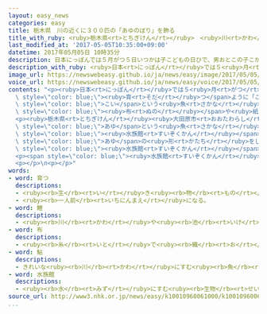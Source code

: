 ```yaml
---
layout: easy_news
categories: easy
title: 栃木県　川の近くに３００匹の「あゆのぼり」を飾る
title_with_ruby: <ruby>栃木県<rt>とちぎけん</rt></ruby>　<ruby>川<rt>かわ</rt></ruby>の<ruby>近<rt>ちか</rt></ruby>くに３００<ruby>匹<rt>ぴき</rt></ruby>の「あゆのぼり」を<ruby>飾<rt>かざ</rt></ruby>る
last_modified_at: '2017-05-05T10:35:00+09:00'
datetime: 2017年05月05日 10時35分
description: 日本にっぽんでは５月がつ５日いつかは子こどもの日ひで、男おとこの子こが元気げんきに育そだつように「こいのぼり」を飾かざっています。
description_with_ruby: <ruby>日本<rt>にっぽん</rt></ruby>では５<ruby>月<rt>がつ</rt></ruby><ruby>５日<rt>いつか</rt></ruby>は<ruby>子<rt>こ</rt></ruby>どもの<ruby>日<rt>ひ</rt></ruby>で、<ruby>男<rt>おとこ</rt></ruby>の<ruby>子<rt>こ</rt></ruby>が<ruby>元気<rt>げんき</rt></ruby>に<ruby>育<rt>そだ</rt></ruby>つように「こいのぼり」を<ruby>飾<rt>かざ</rt></ruby>っています。
image_url: https://newswebeasy.github.io/ja/news/easy/image/2017/05/05/k10010960061000.jpg
voice_url: https://newswebeasy.github.io/ja/news/easy/voice/2017/05/05/k10010960061000.mp3
contents: "<p><ruby>日本<rt>にっぽん</rt></ruby>では５<ruby>月<rt>がつ</rt></ruby><ruby>５日<rt>いつか</rt></ruby>は<ruby>子<rt>こ</rt></ruby>どもの<ruby>日<rt>ひ</rt></ruby>で、<ruby>男<rt>おとこ</rt></ruby>の<ruby>子<rt>こ</rt></ruby>が<ruby>元気<rt>げんき</rt></ruby>に<span\
  \ style=\"color: blue;\"><ruby>育<rt>そだ</rt></ruby>つ</span>ように「こいのぼり」を<ruby>飾<rt>かざ</rt></ruby>っています。こいのぼりは、<span\
  \ style=\"color: blue;\">こい</span>という<ruby>魚<rt>さかな</rt></ruby>の<ruby>形<rt>かたち</rt></ruby>をしていて、<span\
  \ style=\"color: blue;\"><ruby>布<rt>ぬの</rt></ruby></span>や<ruby>紙<rt>かみ</rt></ruby>で<ruby>作<rt>つく</rt></ruby>ります。</p>\n\
  <p><ruby>栃木県<rt>とちぎけん</rt></ruby><ruby>大田原市<rt>おおたわらし</rt></ruby>の<ruby>那珂川<rt>なかがわ</rt></ruby>は、<span\
  \ style=\"color: blue;\">あゆ</span>という<ruby>魚<rt>さかな</rt></ruby>がたくさん<ruby>来<rt>く</rt></ruby>ることで<ruby>有名<rt>ゆうめい</rt></ruby>な<ruby>川<rt>かわ</rt></ruby>です。<ruby>川<rt>かわ</rt></ruby>の<ruby>近<rt>ちか</rt></ruby>くにある<span\
  \ style=\"color: blue;\"><ruby>水族館<rt>すいぞくかん</rt></ruby></span>は<ruby>毎年<rt>まいとし</rt></ruby>、<span\
  \ style=\"color: blue;\">あゆ</span>の<ruby>形<rt>かたち</rt></ruby>をした<ruby>長<rt>なが</rt></ruby>さ２ｍぐらいの「あゆのぼり」を<ruby>飾<rt>かざ</rt></ruby>ります。<ruby>今年<rt>ことし</rt></ruby>も、<span\
  \ style=\"color: blue;\"><ruby>水族館<rt>すいぞくかん</rt></ruby></span>の<ruby>外<rt>そと</rt></ruby>に３００<ruby>匹<rt>ぴき</rt></ruby>のあゆのぼりを<ruby>飾<rt>かざ</rt></ruby>りました。<ruby>風<rt>かぜ</rt></ruby>が<ruby>吹<rt>ふ</rt></ruby>くと、<ruby>空<rt>そら</rt></ruby>を<ruby>泳<rt>およ</rt></ruby>いでいるように<ruby>見<rt>み</rt></ruby>えます。</p>\n\
  <p><span style=\"color: blue;\"><ruby>水族館<rt>すいぞくかん</rt></ruby></span>は、７<ruby>月<rt>がつ</rt></ruby><ruby>２日<rt>ふつか</rt></ruby>まであゆのぼりを<ruby>飾<rt>かざ</rt></ruby>ります。</p>\n\
  <p></p>\n<p></p>"
words:
- word: 育つ
  descriptions:
  - <ruby><rb>生</rb><rt>い</rt></ruby>き<ruby><rb>物</rb><rt>もの</rt></ruby>が、<ruby><rb>大</rb><rt>おお</rt></ruby>きくなる。
  - <ruby><rb>一人前</rb><rt>いちにんまえ</rt></ruby>になる。
- word: 鯉
  descriptions:
  - <ruby><rb>川</rb><rt>かわ</rt></ruby>や<ruby><rb>池</rb><rt>いけ</rt></ruby>などにすむ<ruby><rb>魚</rb><rt>さかな</rt></ruby>。<ruby><rb>口</rb><rt>くち</rt></ruby>に<ruby><rb>四本</rb><rt>よんほん</rt></ruby>のひげがある。<ruby><rb>見</rb><rt>み</rt></ruby>て<ruby><rb>楽</rb><rt>たの</rt></ruby>しむヒゴイ・ニシキゴイや、<ruby><rb>食用</rb><rt>しょくよう</rt></ruby>にするマゴイなどがいる。
- word: 布
  descriptions:
  - <ruby><rb>糸</rb><rt>いと</rt></ruby>で<ruby><rb>織</rb><rt>お</rt></ruby>った<ruby><rb>物</rb><rt>もの</rt></ruby>。<ruby><rb>織物</rb><rt>おりもの</rt></ruby>。きれ。
- word: 鮎
  descriptions:
  - きれいな<ruby><rb>川</rb><rt>かわ</rt></ruby>にすむ<ruby><rb>魚</rb><rt>さかな</rt></ruby>。<ruby><rb>夏</rb><rt>なつ</rt></ruby>、う<ruby><rb>飼</rb><rt>か</rt></ruby>いやつりなどでとる。かおりがよく<ruby><rb>食用</rb><rt>しょくよう</rt></ruby>にする。
- word: 水族館
  descriptions:
  - <ruby><rb>水</rb><rt>みず</rt></ruby>にすむ<ruby><rb>生物</rb><rt>せいぶつ</rt></ruby>を<ruby><rb>集</rb><rt>あつ</rt></ruby>め、ガラス<ruby><rb>張</rb><rt>ば</rt></ruby>りの<ruby><rb>大</rb><rt>おお</rt></ruby>きな<ruby><rb>水槽</rb><rt>すいそう</rt></ruby>に<ruby><rb>入</rb><rt>い</rt></ruby>れて、<ruby><rb>生</rb><rt>い</rt></ruby>きたままのようすを<ruby><rb>見</rb><rt>み</rt></ruby>せるようにした<ruby><rb>所</rb><rt>ところ</rt></ruby>。すいぞっかん。
source_url: http://www3.nhk.or.jp/news/easy/k10010960061000/k10010960061000.html
...
```

